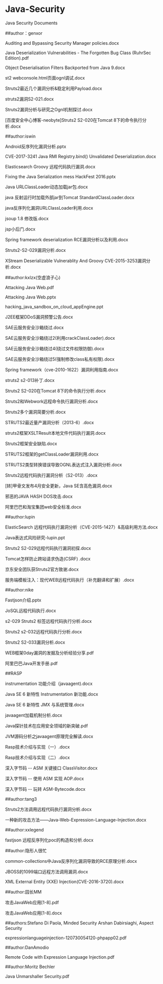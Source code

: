 # Java-Security
Java Security Documents

##author：genxor

Auditing and Bypassing Security Manager policies.docx

Java Deserialization Vulnerabilities - The Forgotten Bug Class (RuhrSec Edition).pdf

Object Deserialisation Filters Backported from Java 9.docx

st2 webconsole.html页面ognl调试.docx

Struts2最近几个漏洞分析&稳定利用Payload.docx

struts2漏洞S2-021.docx

Struts2漏洞分析与研究之Ognl机制探讨.docx

[百度安全中心博客-neobyte]Struts2 S2-020在Tomcat 8下的命令执行分析.docx


##author:iswin

Android反序列化漏洞分析.pptx

CVE-2017-3241 Java RMI Registry.bind() Unvalidated Deserialization.docx

Elasticsearch Groovy 远程代码执行漏洞.docx

Fixing the Java Serialization mess HackFest 2016.pptx

Java URLClassLoader动态加载jar包.docx

java 反射运行时加载外部jar到Tomcat StandardClassLoader.docx

java反序列化漏洞URLClassLoader利用.docx

jsoup 1.8 修改版.docx

jsp小后门.docx

Spring framework deserialization RCE漏洞分析以及利用.docx

Struts2-S2-029漏洞分析.docx

XStream Deserializable Vulnerablity And Groovy CVE-2015-3253漏洞分析.docx


##author:kxlzx(空虚浪子心)

Attacking Java Web.pdf

Attacking Java Web.pptx

hacking_java_sandbox_on_cloud_appEngine.ppt

J2EE框架DDoS漏洞预警公告.docx

SAE云服务安全沙箱绕过.docx

SAE云服务安全沙箱绕过2(利用crackClassLoader).docx

SAE云服务安全沙箱绕过4(绕过文件权限防御).docx

SAE云服务安全沙箱绕过5(强制修改class私有权限).docx

Spring framework（cve-2010-1622）漏洞利用指南.docx

struts2 s2-013补丁.docx

Struts2 S2-020在Tomcat 8下的命令执行分析.docx

Struts2和Webwork远程命令执行漏洞分析.docx

Struts2多个漏洞简要分析.docx

STRUTS2最近量产漏洞分析（2013-6）.docx

struts2框架XSLTResult本地文件代码执行漏洞.docx

Struts2框架安全缺陷.docx

STRUTS2框架的getClassLoader漏洞利用.docx

STRUTS2类型转换错误导致OGNL表达式注入漏洞分析.docx

Struts2远程代码执行漏洞分析（S2-013）.docx

[转]甲骨文发布4月安全更新，Java SE含高危漏洞.docx

邪恶的JAVA HASH DOS攻击.docx

阿里巴巴和淘宝集团web安全标准.docx


##author:lupin

ElasticSearch 远程代码执行漏洞分析（CVE-2015-1427）&高级利用方法.docx

Java表达式风险研究-lupin.ppt

Struts2 S2-029远程代码执行漏洞初探.docx

Tomcat怎样防止跨站请求伪造(CSRF) .docx

京东安全团队获Struts2官方致谢.docx

服务端模板注入：现代WEB远程代码执行（补充翻译和扩展）.docx


##author:nike

Fastjson介绍.pptx

JoSQL远程代码执行.docx

s2-029 Struts2 标签远程代码执行分析.docx

Struts2 s2-032远程代码执行分析.docx

Struts2 S2-033漏洞分析.docx

WEB框架0day漏洞的发掘及分析经验分享.pdf

阿里巴巴Java开发手册.pdf


##RASP

instrumentation 功能介绍（javaagent).docx

Java SE 6 新特性 Instrumentation 新功能.docx

Java SE 6 新特性 JMX 与系统管理.docx

javaagent加载机制分析.docx

Java探针技术在应用安全领域的新突破.pdf

JVM源码分析之javaagent原理完全解读.docx

Rasp技术介绍与实现（一）.docx

Rasp技术介绍与实现（二）.docx

深入字节码 -- ASM 关键接口 ClassVisitor.docx

深入字节码 -- 使用 ASM 实现 AOP.docx

深入字节码 -- 玩转 ASM-Bytecode.docx


##author:tang3

Struts2方法调用远程代码执行漏洞分析.docx

一种新的攻击方法——Java-Web-Expression-Language-Injection.docx


##author:xxlegend

fastjson 远程反序列化poc的构造和分析.docx


##author:隐形人很忙

common-collections中Java反序列化漏洞导致的RCE原理分析.docx

JBOSS的1099端口远程方法调用漏洞.docx

XML External Entity (XXE) Injection(CVE-2016-3720).docx


##author:园长MM

攻击JavaWeb应用[1-8].pdf

攻击JavaWeb应用[1-8].docx



##authors:Stefano Di Paola, Minded Security Arshan Dabirsiaghi, Aspect Security

expressionlanguageinjection-120730054120-phpapp02.pdf


##author:DanAmodio 

Remote Code with Expression Language Injection.pdf


##author:Moritz Bechler 

Java Unmarshaller Security.pdf






